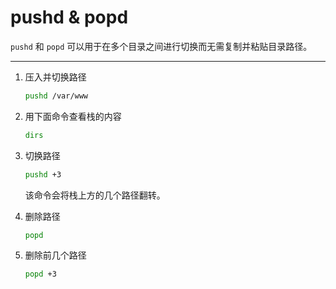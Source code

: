 # pushd & popd

`pushd` 和 `popd` 可以用于在多个目录之间进行切换而无需复制并粘贴目录路径。

---

1. 压入并切换路径

   ```sh
   pushd /var/www
   ```

2. 用下面命令查看栈的内容

   ```sh
   dirs
   ```

3. 切换路径

   ```sh
   pushd +3
   ```

   该命令会将栈上方的几个路径翻转。

4. 删除路径

   ```sh
   popd
   ```

5. 删除前几个路径

   ```sh
   popd +3
   ```

   ​

